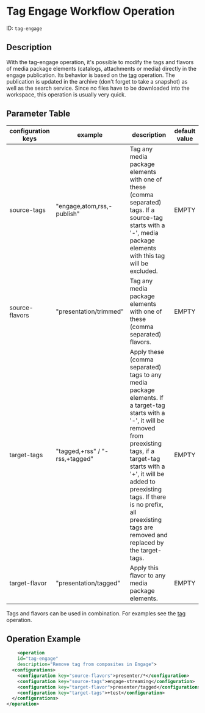 # Tag Engage Workflow Operation

ID: `tag-engage`

## Description

With the tag-engage operation, it's possible to modify the tags and flavors of media package elements (catalogs,
attachments or media) directly in the engage publication. Its behavior is based on the [tag](tag-woh.md)
operation. The publication is updated in the archive (don't forget to take a snapshot) as well as the search service.
Since no files have to be downloaded into the workspace, this operation is usually very quick.

## Parameter Table

| configuration keys | example                        | description                                                                                                                                                                                                                                                                                                      | default value |
|--------------------|--------------------------------|------------------------------------------------------------------------------------------------------------------------------------------------------------------------------------------------------------------------------------------------------------------------------------------------------------------|---------------|
| source-tags        | "engage,atom,rss,-publish"     | Tag any media package elements with one of these (comma separated) tags. If a source-tag starts with a '-', media package elements with this tag will be excluded.                                                                                                                                               | EMPTY         |
| source-flavors     | "presentation/trimmed"         | Tag any media package elements with one of these (comma separated) flavors.                                                                                                                                                                                                                                      | EMPTY         |
| target-tags        | "tagged,+rss" / "-rss,+tagged" | Apply these (comma separated) tags to any media package elements. If a target-tag starts with a '-', it will be removed from preexisting tags, if a target-tag starts with a '+', it will be added to preexisting tags. If there is no prefix, all preexisting tags are removed and replaced by the target-tags. | EMPTY         |
| target-flavor      | "presentation/tagged"          | Apply this flavor to any media package elements.                                                                                                                                                                                                                                                                 | EMPTY         |

Tags and flavors can be used in combination. For examples see the [tag](tag-woh.md) operation.

## Operation Example

```xml
    <operation
    id="tag-engage"
    description="Remove tag from composites in Engage">
  <configurations>
    <configuration key="source-flavors">presenter/*</configuration>
    <configuration key="source-tags">engage-streaming</configuration>
    <configuration key="target-flavor">presenter/tagged</configuration>
    <configuration key="target-tags">+test</configuration>
  </configurations>
</operation>
```
